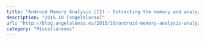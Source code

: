 ```yaml
---
title: "Android Memory Analysis (II) - Extracting the memory and analyzing with Volatility"
description: "2015.10 [angelalonso]"
url: "http://blog.angelalonso.es/2015/10/android-memory-analysis-analyzing.html"
category: "Miscellaneous"
---
```

